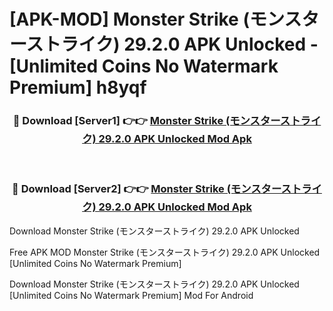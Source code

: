 # [APK-MOD] Monster Strike (モンスターストライク) 29.2.0 APK Unlocked - [Unlimited Coins No Watermark Premium] h8yqf



<div align="center">
<h3>🔴 Download [Server1] 👉👉 <a href="https://momento.my/?title=Monster_Strike_(モンスターストライク)_29.2.0_APK_Unlocked">Monster Strike (モンスターストライク) 29.2.0 APK Unlocked Mod Apk</a></h3><br>

<h3>🔴 Download [Server2] 👉👉 <a href="https://momento.my/?title=Monster_Strike_(モンスターストライク)_29.2.0_APK_Unlocked">Monster Strike (モンスターストライク) 29.2.0 APK Unlocked Mod Apk</a></h3>
</div>



Download Monster Strike (モンスターストライク) 29.2.0 APK Unlocked 

Free APK MOD Monster Strike (モンスターストライク) 29.2.0 APK Unlocked [Unlimited Coins No Watermark Premium]

Download Monster Strike (モンスターストライク) 29.2.0 APK Unlocked [Unlimited Coins No Watermark Premium] Mod For Android
